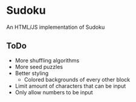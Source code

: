 # Sudoku
An HTML/JS implementation of Sudoku


## ToDo
- More shuffling algorithms
- More seed puzzles
- Better styling
    - Colored backgrounds of every other block
- Limit amount of characters that can be input
- Only allow numbers to be input